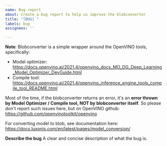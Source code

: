 ```yaml
---
name: Bug report
about: Create a bug report to help us improve the blobconverter
title: "[BUG] "
labels: bug
assignees: ''

---
```


**Note**: Blobconverter is a simple wrapper around the OpenVINO tools, specifically:
- Model optimizer: https://docs.openvino.ai/2021.4/openvino_docs_MO_DG_Deep_Learning_Model_Optimizer_DevGuide.html
- Compile tool: https://docs.openvino.ai/2021.4/openvino_inference_engine_tools_compile_tool_README.html

Most of the time, if the blobconverter returns an error, it's an **error thrown by Model Optimizer / Compile tool, NOT by blobconverter itself**. So please
don't report such issues here, but on OpenVINO github: https://github.com/openvinotoolkit/openvino

For converting model to blob, see documentation here: https://docs.luxonis.com/en/latest/pages/model_conversion/

**Describe the bug**
A clear and concise description of what the bug is.
